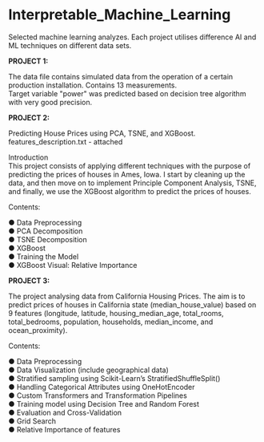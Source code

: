 # Interpretable_Machine_Learning
Selected machine learning analyzes. Each project utilises difference AI and ML techniques on different data sets.

**PROJECT 1:**

The data file contains simulated data from the operation of a certain production installation. Contains 13 measurements.<br> 
Target variable "power" was predicted based on decision tree algorithm with very good precision. <br> 

**PROJECT 2:**

Predicting House Prices using PCA, TSNE, and XGBoost. <br> 
features_description.txt - attached

Introduction  <br> 
This project consists of applying different techniques with the purpose of predicting the prices of houses in Ames, Iowa. I start by cleaning up the data, and then move on to implement Principle Component Analysis, TSNE, and finally, we use the XGBoost algorithm to predict the prices of houses.

Contents:

● Data Preprocessing <br> 
● PCA Decomposition <br> 
● TSNE Decomposition <br> 
● XGBoost <br> 
● Training the Model <br> 
● XGBoost Visual: Relative Importance <br> 

**PROJECT 3:**

The project analysing data from California Housing Prices. The aim is to predict prices of houses in California state (median_house_value) based on 9 features (longitude, latitude, housing_median_age, total_rooms, total_bedrooms, population, households, median_income, and ocean_proximity).

Contents:

● Data Preprocessing <br> 
● Data Visualization (include geographical data) <br> 
● Stratified sampling using Scikit-Learn’s StratifiedShuffleSplit() <br> 
● Handling Categorical Attributes using OneHotEncoder <br> 
● Custom Transformers and Transformation Pipelines <br> 
● Training model using Decision Tree and Random Forest <br> 
● Evaluation and Cross-Validation <br> 
● Grid Search <br> 
● Relative Importance of features <br> 
